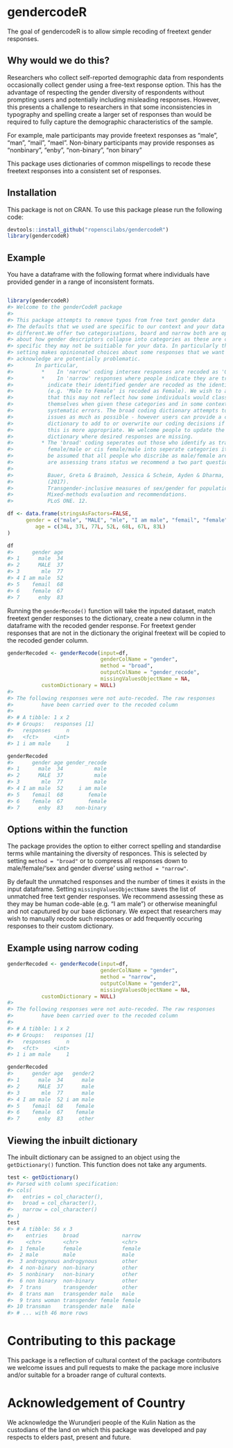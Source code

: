 
<!-- README.md is generated from README.Rmd. Please edit that file -->

# gendercodeR

The goal of gendercodeR is to allow simple recoding of freetext gender
responses.

## Why would we do this?

Researchers who collect self-reported demographic data from respondents
occasionally collect gender using a free-text response option. This has
the advantage of respecting the gender diversity of respondents without
prompting users and potentially including misleading responses. However,
this presents a challenge to researchers in that some inconsistencies in
typography and spelling create a larger set of responses than would be
required to fully capture the demographic characteristics of the sample.

For example, male participants may provide freetext responses as “male”,
“man”, “mail”, “mael”. Non-binary participants may provide responses as
“nonbinary”, “enby”, “non-binary”, “non binary”

This package uses dictionaries of common mispellings to recode these
freetext responses into a consistent set of responses.

## Installation

This package is not on CRAN. To use this package please run the
following code:

``` r
devtools::install_github("ropenscilabs/gendercodeR")
library(gendercodeR)
```

## Example

You have a dataframe with the following format where individuals have
provided gender in a range of inconsistent formats.

``` r

library(gendercodeR)
#> Welcome to the genderCodeR package
#> 
#> This package attempts to remove typos from free text gender data
#> The defaults that we used are specific to our context and your data may be
#> different.We offer two categorisations, board and narrow both are opinionated
#> about how gender descriptors collapse into categories as these are cultrally
#> specific they may not be suitiable for your data. In particularly the narrow
#> setting makes opinionated choices about some responses that we want to
#> acknowledge are potentially problematic.
#>       In particular,
#>         *    In 'narrow' coding intersex responses are recoded as 'Other'
#>         *    In 'narrow' responses where people indicate they are trans and
#>           indicate their identified gender are recoded as the identified gender
#>           (e.g. 'Male to Female' is recoded as Female). We wish to acknowledge
#>           that this may not reflect how some individuals would classify
#>           themselves when given these categories and in some contexts may make
#>           systematic errors. The broad coding dictionary attempts to avoid these
#>           issues as much as possible - however users can provide a custom
#>           dictionary to add to or overwrite our coding decisions if they feel
#>           this is more appropriate. We welcome people to update the inbuilt
#>           dictionary where desired responses are missing.
#>         * The 'broad' coding seperates out those who identify as trans
#>           female/male or cis female/male into seperate categories it should not
#>           be assumed that all people who discribe as male/female are cis, if you
#>           are assessing trans status we recommend a two part question see:
#> 
#>           Bauer, Greta & Braimoh, Jessica & Scheim, Ayden & Dharma, Christoffer.
#>           (2017).
#>           Transgender-inclusive measures of sex/gender for population surveys:
#>           Mixed-methods evaluation and recommendations.
#>           PLoS ONE. 12.

df <- data.frame(stringsAsFactors=FALSE,
      gender = c("male", "MALE", "mle", "I am male", "femail", "female", "enby"),
         age = c(34L, 37L, 77L, 52L, 68L, 67L, 83L)
)

df
#>      gender age
#> 1      male  34
#> 2      MALE  37
#> 3       mle  77
#> 4 I am male  52
#> 5    femail  68
#> 6    female  67
#> 7      enby  83
```

Running the `genderRecode()` function will take the inputed dataset,
match freetext gender responses to the dictionary, create a new column
in the dataframe with the recoded gender response. For freetext gender
responses that are not in the dictionary the original freetext will be
copied to the recoded gender column.

``` r
genderRecoded <- genderRecode(input=df,
                              genderColName = "gender", 
                              method = "broad",
                              outputColName = "gender_recode", 
                              missingValuesObjectName = NA,
           customDictionary = NULL)
#> 
#> The following responses were not auto-recoded. The raw responses
#>         have been carried over to the recoded column 
#>  
#> # A tibble: 1 x 2
#> # Groups:   responses [1]
#>   responses     n
#>   <fct>     <int>
#> 1 i am male     1

genderRecoded
#>      gender age gender_recode
#> 1      male  34          male
#> 2      MALE  37          male
#> 3       mle  77          male
#> 4 I am male  52     i am male
#> 5    femail  68        female
#> 6    female  67        female
#> 7      enby  83    non-binary
```

## Options within the function

The package provides the option to either correct spelling and
standardise terms while mantaining the diversity of responces. This is
selected by setting `method = "broad"` or to compress all responses down
to male/female/‘sex and gender diverse’ using `method = "narrow"`.

By default the unmatched responses and the number of times it exists in
the input dataframe. Setting `missingValuesObjectName` saves the list of
unmatched free text gender responses. We recommend assessing these as
they may be human code-able (e.g. “I am male”) or otherwise meaningful
and not caputured by our base dictionary. We expect that researchers may
wish to manually recode such responses or add frequently occuring
responses to their custom dictionary.

## Example using narrow coding

``` r
genderRecoded <- genderRecode(input=df,
                              genderColName = "gender", 
                              method = "narrow",
                              outputColName = "gender2", 
                              missingValuesObjectName = NA,
           customDictionary = NULL)
#> 
#> The following responses were not auto-recoded. The raw responses
#>         have been carried over to the recoded column 
#>  
#> # A tibble: 1 x 2
#> # Groups:   responses [1]
#>   responses     n
#>   <fct>     <int>
#> 1 i am male     1

genderRecoded
#>      gender age   gender2
#> 1      male  34      male
#> 2      MALE  37      male
#> 3       mle  77      male
#> 4 I am male  52 i am male
#> 5    femail  68    female
#> 6    female  67    female
#> 7      enby  83     other
```

## Viewing the inbuilt dictionary

The inbuilt dictionary can be assigned to an object using the
`getDictionary()` function. This function does not take any arguments.

``` r
test <- getDictionary()
#> Parsed with column specification:
#> cols(
#>   entries = col_character(),
#>   broad = col_character(),
#>   narrow = col_character()
#> )
test
#> # A tibble: 56 x 3
#>    entries     broad              narrow
#>    <chr>       <chr>              <chr> 
#>  1 female      female             female
#>  2 male        male               male  
#>  3 androgynous androgynous        other 
#>  4 non-binary  non-binary         other 
#>  5 nonbinary   non-binary         other 
#>  6 non binary  non-binary         other 
#>  7 trans       transgender        other 
#>  8 trans man   transgender male   male  
#>  9 trans woman transgender female female
#> 10 transman    transgender male   male  
#> # ... with 46 more rows
```

# Contributing to this package

This package is a reflection of cultural context of the package
contributors we welcome issues and pull requests to make the package
more inclusive and/or suitable for a broader range of cultural contexts.

# Acknowledgement of Country

We acknowledge the Wurundjeri people of the Kulin Nation as the
custodians of the land on which this package was developed and pay
respects to elders past, present and future.
